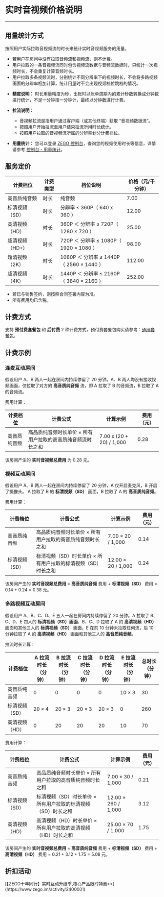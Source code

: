 # 实时音视频价格说明

---

## 用量统计方式

按照用户实际拉取音视频流的时长来统计实时音视频服务的用量。

- 若用户在房间中没有拉取音频流和视频流，则不计费。
- 用户拉取的一条音视频流同时包含视频流数据与音频流数据时，只统计一次视频时长，不会重复计算音频时长。
- 用户拉取多条视频流时，分别统计不同分辨率下的视频时长，不会将多路视频画面的分辨率相加计算，统计用量时不会出现视频档位跳档的情况。

<Note title="说明">


- **精度说明：** 时长用量精度为秒，出账时以账单周期内的累计秒数转换成分钟数进行统计，不足一分钟按一分钟计，最终以分钟数进行计费。

- **拉流说明：**

     - 音视频拉流是指用户通过客户端（或其他终端）获取 “音视频数据流”。
     - 按照用户开始拉流至用户结束拉流所用时长统计。
     - 按照用户拉取的音视频流所属的分辨率划分计费档位。

- **用量统计：** 您可以登录 [ZEGO 控制台](https://console.zego.im/)，查询您的视频使用时长等信息，详情请参考 [控制台 - 用量统计](/console/usage-statistics)。
</Note>

## 服务定价

|计费档位|计费类型|档位说明|价格（元/千分钟）|
|-|-|-|-|
|高音质纯音频|时长 |纯音频|7.00|
|标清视频（SD）|时长|分辨率 ≤ 360P（ 640 x 360 ）|12.00|
|高清视频（HD）|时长|360P ＜ 分辨率 ≤ 720P（ 1280 × 720 ）|25.00|
|超清视频（HD+）|时长|720P ＜ 分辨率 ≤ 1080P（ 1920 × 1080 ）|98.00|
|超清视频（2K）|时长|1080P ＜ 分辨率 ≤ 1440P（ 2560 × 1440 ）|112.00|
|超清视频（4K）|时长|1440P ＜ 分辨率 ≤ 2160P（ 3840 × 2160 ）|252.00|

<Note title="说明">


- 若已与销售签约，则按照合同签署内容为准。
- 所有费用均已含税。
</Note>

## 计费方式

支持 **预付费套餐包** 和 **后付费** 2 种计费方式，预付费套餐包购买请参考：[通用套餐包](/real-time-video-android-java/introduction/pricing/universal-bundle)。


## 计费示例

### 连麦互动房间

假设用户 A、B 两人一起在房间内持续停留了 20 分钟。A、B 两人均没有接收视频画面，仅拉取了对方的 **高音质纯音频** 流，即 A 拉取了 B 的音频流，B 拉取了 A 的音频流。

费用计算：

|计费档位|计费公式|计算示例|费用（元）|
|-|-|-|-|
|高音质纯音频|高品质纯音频时长单价 × 所有用户拉取的高音质纯音频流时长之和|7.00 x (20 + 20) / 1,000 |0.28|

该房间产生的 **实时音视频总费用** 为 0.28 元。


### 视频互动房间

假设用户 A、B 两人一起在房间内持续停留了 20 分钟，A 仅开启麦克风，B 开启了摄像头。 A 拉取了 B 的 **标清视频（SD）** 画面，B 拉取了 A 的 **高音质纯音频**。


费用计算：

|计费档位|计费公式|计算示例|费用（元）|
|-|-|-|-|
|高音质纯音频|高品质纯音频时长单价 × 所有用户拉取的高音质纯音频时长之和|7.00 × 20 / 1,000 |0.14|
|标清视频（SD）|标清视频（SD）时长单价 × 所有用户拉取的标清视频（SD）时长之和|12.00 × 20 / 1,000 |0.24|

该房间产生的 **实时音视频总费用** = **高音质纯音频** 费用 + **标清视频（SD）** 费用 = 0.14 + 0.24 = 0.38 元。


### 多路视频互动房间

假设用户 A、B、C、D、E 五人一起在房间内持续停留了 20 分钟。A 拉取了 B、C、D、E 四人的 **标清视频（SD）画面**，B、C、D 拉取了 A 的 **高清视频（HD）** 画面和其他三人的 **标清视频（SD）** 画面，E 在前 10 分钟未拉取任何流，后 10 分钟拉取了 A 的 **高清视频（HD）** 画面和其他三人的 **高音质纯音频**。


拉流时长计算：

|计费档位|A 拉流时长（分钟）|B 拉流时长（分钟）|C 拉流时长（分钟）|D 拉流时长（分钟）|E 拉流时长（分钟）|总时长（分钟）|
|-|-|-|-|-|-|-|
|高音质纯音频|0|0|0|0|10 × 3|30|
|标清视频（SD）|20 × 4|20 × 3|20 × 3|20 × 3|0|260|
|高清视频（HD）|0|20|20|20|10|70|


费用计算：

|计费档位|计费公式|计算示例|费用（元）|
|-|-|-|-|
|高音质纯音频|高品质纯音频时长单价 × 所有用户拉取的高音质纯音频时长之和|7.00 × 30 / 1,000 |0.21|
|标清视频（SD）|标清视频（SD）时长单价 × 所有用户拉取的标清视频（SD）时长之和|12.00 × 260 / 1,000 |3.12|
|高清视频（HD）|高清视频（HD）时长单价 × 所有用户拉取的高清视频（HD）时长之和|25.00 × 70 / 1,000 | 1.75|

该房间产生的 **实时音视频总费用** = **高音质纯音频** 费用 + **标清视频（SD）** 费用 + **高清视频（HD）** 费用 = 0.21 + 3.12 + 1.75 = 5.08 元。



## 折扣活动

<Note title="说明">
    [【ZEGO十年同行】实时互动升级季,核心产品限时特惠>>](https://www.zego.im/activity/2400001)
</Note>


<Content />
